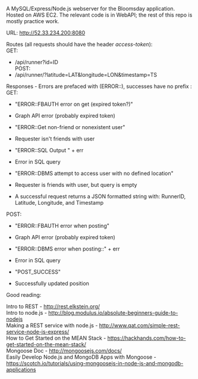 A MySQL/Express/Node.js webserver for the Bloomsday application. Hosted on AWS EC2. The relevant code is in WebAPI; the rest of this repo is mostly practice work.

URL: http://52.33.234.200:8080

Routes (all requests should have the header *access-token*):  
GET:  
* /api/runner?id=ID  
POST:  
* /api/runner/?latitude=LAT&longitude=LON&timestamp=TS

Responses - Errors are prefaced with (ERROR::), successes have no prefix :  
GET:  
* "ERROR::FBAUTH error on get (expired token?)"
 - Graph API error (probably expired token)
* "ERROR::Get non-friend or nonexistent user"
 - Requester isn't friends with user
* "ERROR::SQL Output " + err
 - Error in SQL query
* "ERROR::DBMS attempt to access user with no defined location"
 - Requester is friends with user, but query is empty
* A successful request returns a JSON formatted string with: RunnerID, Latitude, Longitude, and Timestamp

POST:  
* "ERROR::FBAUTH error when posting"
 - Graph API error (probably expired token)
* "ERROR::DBMS error when posting::" + err
 - Error in SQL query
* "POST_SUCCESS"
 - Successfully updated position


Good reading:  

Intro to REST - http://rest.elkstein.org/  
Intro to node.js - http://blog.modulus.io/absolute-beginners-guide-to-nodejs  
Making a REST service with node.js - http://www.qat.com/simple-rest-service-node-js-express/  
How to Get Started on the MEAN Stack - https://hackhands.com/how-to-get-started-on-the-mean-stack/  
Mongoose Doc - http://mongoosejs.com/docs/  
Easily Develop Node.js and MongoDB Apps with Mongoose - https://scotch.io/tutorials/using-mongoosejs-in-node-js-and-mongodb-applications  
